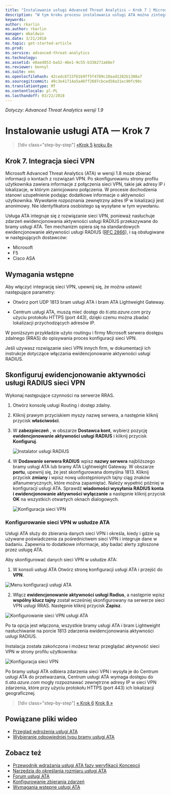 ```yaml
---
title: "Instalowanie usługi Advanced Threat Analytics — Krok 7 | Microsoft Docs"
description: "W tym kroku procesu instalowania usługi ATA można zintegrować z sieci VPN."
keywords: 
author: rkarlin
ms.author: rkarlin
manager: mbaldwin
ms.date: 3/21/2018
ms.topic: get-started-article
ms.prod: 
ms.service: advanced-threat-analytics
ms.technology: 
ms.assetid: e0aed853-ba52-46e1-9c55-b336271a68e7
ms.reviewer: bennyl
ms.suite: ems
ms.openlocfilehash: 42cedc6f23f61b9ff5f4789c10aad1282b1308a7
ms.sourcegitcommit: 49c3e41714a5a46ff2607cbced50a31ec90fc90c
ms.translationtype: MT
ms.contentlocale: pl-PL
ms.lasthandoff: 03/22/2018
---
```

*Dotyczy: Advanced Threat Analytics wersji 1.9*



# <a name="install-ata---step-7"></a>Instalowanie usługi ATA — Krok 7

>[!div class="step-by-step"]
[«Krok 5](install-ata-step5.md)
[kroku 8»](install-ata-step7.md)

## <a name="step-7-integrate-vpn"></a>Krok 7. Integracja sieci VPN

Microsoft Advanced Threat Analytics (ATA) w wersji 1.8 może zbierać informacji o kontach z rozwiązań VPN. Po skonfigurowaniu strony profilu użytkownika zawiera informacje z połączenia sieci VPN, takie jak adresy IP i lokalizacje, w którym zainicjowano połączenia. W procesie dochodzenia stanowi uzupełnienie podając dodatkowe informacje o aktywności użytkownika. Wywołanie rozpoznania zewnętrzny adres IP w lokalizacji jest anonimowy. Nie identyfikatora osobistego są wysyłane w tym wywołaniu.

Usługa ATA integruje się z rozwiązanie sieci VPN, ponieważ nasłuchuje zdarzeń ewidencjonowania aktywności usługi RADIUS przekazywane do bramy usługi ATA. Ten mechanizm opiera się na standardowych ewidencjonowanie aktywności usługi RADIUS ([RFC 2866](https://tools.ietf.org/html/rfc2866)), i są obsługiwane w następujących dostawców:

-   Microsoft
-   F5
-   Cisco ASA

## <a name="prerequisites"></a>Wymagania wstępne

Aby włączyć integrację sieci VPN, upewnij się, że można ustawić następujące parametry:

-   Otwórz port UDP 1813 bram usługi ATA i bram ATA Lightweight Gateway.

-   Centrum usługi ATA, muszą mieć dostęp do *ti.ata.azure.com* przy użyciu protokołu HTTPS (port 443), dzięki czemu można zbadać lokalizacji przychodzących adresów IP.

W poniższym przykładzie użyto routingu i firmy Microsoft serwera dostępu zdalnego (RRAS) do opisywania proces konfiguracji sieci VPN.

Jeśli używasz rozwiązanie sieci VPN innych firm, w dokumentacji ich instrukcje dotyczące włączania ewidencjonowanie aktywności usługi RADIUS.

## <a name="configure-radius-accounting-on-the-vpn-system"></a>Skonfiguruj ewidencjonowanie aktywności usługi RADIUS sieci VPN

Wykonaj następujące czynności na serwerze RRAS.
 
1.  Otwórz konsolę usługi Routing i dostęp zdalny.
2.  Kliknij prawym przyciskiem myszy nazwę serwera, a następnie kliknij przycisk **właściwości**.
3.  W **zabezpieczeń** , w obszarze **Dostawca kont**, wybierz pozycję **ewidencjonowanie aktywności usługi RADIUS** i kliknij przycisk **Konfiguruj**.

    ![Instalator usługi RADIUS](./media/radius-setup.png)

4.  W **Dodawanie serwera RADIUS** wpisz **nazwy serwera** najbliższego bramy usługi ATA lub bramy ATA Lightweight Gateway. W obszarze **portu**, upewnij się, że jest skonfigurowana domyślna 1813. Kliknij przycisk **zmiany** i wpisz nową udostępnionych tajny ciąg znaków alfanumerycznych, które można zapamiętać. Należy wypełnić później w konfiguracji usługi ATA. Sprawdź **wiadomości wysyłania RADIUS konta i ewidencjonowanie aktywności wyłączanie** a następnie kliknij przycisk **OK** na wszystkich otwartych oknach dialogowych.
 
     ![Konfiguracja sieci VPN](./media/vpn-set-accounting.png)
     
### <a name="configure-vpn-in-ata"></a>Konfigurowanie sieci VPN w usłudze ATA

Usługi ATA służy do zbierania danych sieci VPN i określa, kiedy i gdzie są używane poświadczenia za pośrednictwem sieci VPN i integruje dane w badaniu. Zapewnia to dodatkowe informacje, aby badać alerty zgłoszone przez usługę ATA.

Aby skonfigurować danych sieci VPN w usłudze ATA:

1.  W konsoli usługi ATA Otwórz stronę konfiguracji usługi ATA i przejść do **VPN**.
 
  ![Menu konfiguracji usługi ATA](./media/config-menu.png)

2.  Włącz **ewidencjonowanie aktywności usługi Radius**, a następnie wpisz **wspólny klucz tajny** został wcześniej skonfigurowany na serwerze sieci VPN usługi RRAS. Następnie kliknij przycisk **Zapisz**.
 

  ![Konfigurowanie sieci VPN usługi ATA](./media/vpn.png)


Po ta opcja jest włączona, wszystkie bramy usługi ATA i bram Lightweight nasłuchiwanie na porcie 1813 zdarzenia ewidencjonowania aktywności usługi RADIUS. 

Instalacja została zakończona i możesz teraz przeglądać aktywność sieci VPN w strony profilu użytkownika:
 
   ![Konfiguracja sieci VPN](./media/vpn-user.png)

Po bramy usługi ATA odbiera zdarzenia sieci VPN i wysyła je do Centrum usługi ATA do przetwarzania, Centrum usługi ATA wymaga dostępu do *ti.ata.azure.com* mogły rozpoznawać zewnętrzne adresy IP w sieci VPN zdarzenia, które przy użyciu protokołu HTTPS (port 443) ich lokalizacji geograficznej.




>[!div class="step-by-step"]
[« Krok 6](install-ata-step5.md)
[Krok 8 »](install-ata-step7.md)



## <a name="related-videos"></a>Powiązane pliki wideo
- [Przegląd wdrożenia usługi ATA](https://channel9.msdn.com/Shows/Microsoft-Security/Overview-of-ATA-Deployment-in-10-Minutes)
- [Wybieranie odpowiedniej typu bramy usługi ATA](https://channel9.msdn.com/Shows/Microsoft-Security/ATA-Deployment-Choose-the-Right-Gateway-Type)


## <a name="see-also"></a>Zobacz też
- [Przewodnik wdrażania usługi ATA fazy weryfikacji Koncepcji](http://aka.ms/atapoc)
- [Narzędzia do określania rozmiaru usługi ATA](http://aka.ms/aatpsizingtool)
- [Forum usługi ATA](https://social.technet.microsoft.com/Forums/security/home?forum=mata)
- [Konfigurowanie zbierania zdarzeń](configure-event-collection.md)
- [Wymagania wstępne usługi ATA](ata-prerequisites.md)

